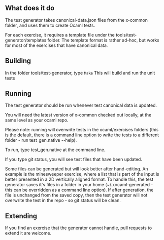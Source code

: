 ## What does it do

The test generator takes canonical-data.json files from the x-common folder, and
uses them to create Ocaml tests.

For each exercise, it requires a template file under the tools/test-generator/templates folder.
The template format is rather ad-hoc, but works for most of the exercises that have
canonical data.

## Building

In the folder tools/test-generator, type ```Make```
This will build and run the unit tests

## Running

The test generator should be run whenever test canonical data is updated.

You will need the latest version of x-common checked out locally, at the same level as your
ocaml repo. 

Please note: running will overwrite tests in the ocaml/exercises folders (this is the default, there
is a command line option to write the tests to a different folder - run test_gen.native --help).

To run, type test_gen.native at the command line.

If you type git status, you will see test files that have been updated.

Some files can be generated but will look better after hand-editing. An example is the minesweeper exercise,
where a list that is part of the input is better presented in a 2D vertically aligned format. To handle this,
the test generator saves it's files in a folder in your home (~/.xocaml-generated - this can be overridden as 
a command line option). If after generation, the file is unchanged from the saved copy, then the test generator
will not overwrite the test in the repo - so git status will be clean.

## Extending

If you find an exercise that the generator cannot handle, pull requests to extend it are welcome.


